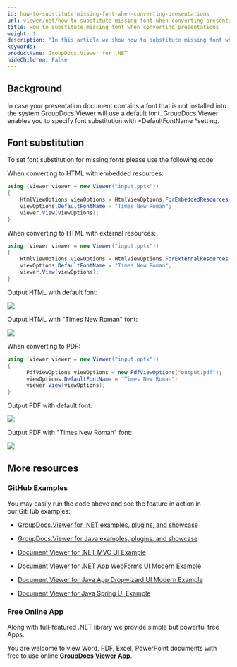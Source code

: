 ```yaml
---
id: how-to-substitute-missing-font-when-converting-presentations
url: viewer/net/how-to-substitute-missing-font-when-converting-presentations
title: How to substitute missing font when converting presentations
weight: 1
description: "In this article we show how to substitute missing font when converting presentations to HTML and PDF with GroupDocs.Viewer within your .NET applications."
keywords: 
productName: GroupDocs.Viewer for .NET
hideChildren: False
---
```

## Background

In case your presentation document contains a font that is not installed into the system GroupDocs.Viewer will use a default font. GroupDocs.Viewer enables you to specify font substitution with *DefaultFontName *setting.

## Font substitution

To set font substitution for missing fonts please use the following code:

When converting to HTML with embedded resources:

```csharp
using (Viewer viewer = new Viewer("input.pptx"))
{
    HtmlViewOptions viewOptions = HtmlViewOptions.ForEmbeddedResources("output/html_embedded/p_{0}.html");
    viewOptions.DefaultFontName = "Times New Roman";
    viewer.View(viewOptions);
}
```

When converting to HTML with external resources:

```csharp
using (Viewer viewer = new Viewer("input.pptx"))
{
    HtmlViewOptions viewOptions = HtmlViewOptions.ForExternalResources("output/html_external");
    viewOptions.DefaultFontName = "Times New Roman";
    viewer.View(viewOptions);
}
```

Output HTML with default font:

![](viewer/net/images/how-to-substitute-missing-font-when-converting-presentations.png)

Output HTML with "Times New Roman" font:

![](viewer/net/images/how-to-substitute-missing-font-when-converting-presentations_1.png)

When converting to PDF:

```csharp
using (Viewer viewer = new Viewer("input.pptx"))
{
      PdfViewOptions viewOptions = new PdfViewOptions("output.pdf");
      viewOptions.DefaultFontName = "Times New Roman";
      viewer.View(viewOptions);
}
```

Output PDF with default font:

![](viewer/net/images/how-to-substitute-missing-font-when-converting-presentations_2.png)

Output PDF with "Times New Roman" font:

![](viewer/net/images/how-to-substitute-missing-font-when-converting-presentations_3.png)

## More resources

### GitHub Examples

You may easily run the code above and see the feature in action in our GitHub examples:

*   [GroupDocs.Viewer for .NET examples, plugins, and showcase](https://github.com/groupdocs-viewer/GroupDocs.Viewer-for-.NET)
    
*   [GroupDocs.Viewer for Java examples, plugins, and showcase](https://github.com/groupdocs-viewer/GroupDocs.Viewer-for-Java)
    
*   [Document Viewer for .NET MVC UI Example](https://github.com/groupdocs-viewer/GroupDocs.Viewer-for-.NET-MVC) 
    
*   [Document Viewer for .NET App WebForms UI Modern Example](https://github.com/groupdocs-viewer/GroupDocs.Viewer-for-.NET-WebForms)
    
*   [Document Viewer for Java App Dropwizard UI Modern Example](https://github.com/groupdocs-viewer/GroupDocs.Viewer-for-Java-Dropwizard)
    
*   [Document Viewer for Java Spring UI Example](https://github.com/groupdocs-viewer/GroupDocs.Viewer-for-Java-Spring)
    

### Free Online App

Along with full-featured .NET library we provide simple but powerful free Apps.

You are welcome to view Word, PDF, Excel, PowerPoint documents with free to use online **[GroupDocs Viewer App](https://products.groupdocs.app/viewer)**.
